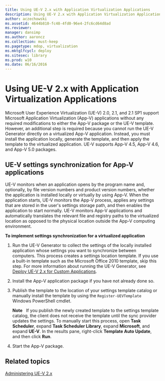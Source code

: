 ```yaml
---
title: Using UE-V 2.x with Application Virtualization Applications
description: Using UE-V 2.x with Application Virtualization Applications
author: aczechowski
ms.assetid: 4644b810-fc48-4fd0-96e4-2fc6cd64d8ad
ms.reviewer: 
manager: dansimp
ms.author: aaroncz
ms.collection: must-keep
ms.pagetype: mdop, virtualization
ms.mktglfcycl: deploy
ms.sitesec: library
ms.prod: w10
ms.date: 06/16/2016
---
```



# Using UE-V 2.x with Application Virtualization Applications


Microsoft User Experience Virtualization (UE-V) 2.0, 2.1, and 2.1 SP1 support Microsoft Application Virtualization (App-V) applications without any required modifications to either the App-V package or the UE-V template. However, an additional step is required because you cannot run the UE-V Generator directly on a virtualized App-V application. Instead, you must install the application locally, generate the template, and then apply the template to the virtualized application. UE-V supports App-V 4.5, App-V 4.6, and App-V 5.0 packages.

## UE-V settings synchronization for App-V applications


UE-V monitors when an application opens by the program name and, optionally, by file version numbers and product version numbers, whether the application is installed locally or virtually by using App-V. When the application starts, UE-V monitors the App-V process, applies any settings that are stored in the user's settings storage path, and then enables the application to start normally. UE-V monitors App-V applications and automatically translates the relevant file and registry paths to the virtualized location as opposed to the physical location outside the App-V computing environment.

 **To implement settings synchronization for a virtualized application**

1.  Run the UE-V Generator to collect the settings of the locally installed application whose settings you want to synchronize between computers. This process creates a settings location template. If you use a built-in template such as the Microsoft Office 2010 template, skip this step. For more information about running the UE-V Generator, see [Deploy UE-V 2.x for Custom Applications](deploy-ue-v-2x-for-custom-applications-new-uevv2.md#createcustomtemplates).

2.  Install the App-V application package if you have not already done so.

3.  Publish the template to the location of your settings template catalog or manually install the template by using the `Register-UEVTemplate` Windows PowerShell cmdlet.

    **Note**  
    If you publish the newly created template to the settings template catalog, the client does not receive the template until the sync provider updates the settings. To manually start this process, open **Task Scheduler**, expand **Task Scheduler Library**, expand **Microsoft**, and expand **UE-V**. In the results pane, right-click **Template Auto Update**, and then click **Run**.

     

4.  Start the App-V package.






## Related topics


[Administering UE-V 2.x](administering-ue-v-2x-new-uevv2.md)

 

 





